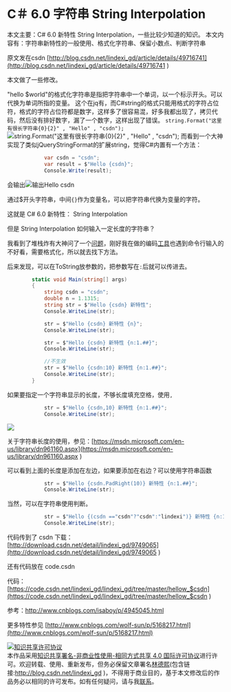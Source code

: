 
# C＃ 6.0 字符串 String Interpolation

本文主要：C# 6.0 新特性 String Interpolation，一些比较少知道的知识。
本文内容有：字符串新特性的一般使用、格式化字符串、保留小数点、判断字符串

<!--more-->



<div id="toc"></div>

原文发在csdn [http://blog.csdn.net/lindexi_gd/article/details/49716741](http://blog.csdn.net/lindexi_gd/article/details/49716741 )

本文做了一些修改。

"hello $world"的格式化字符串是指把字符串中一个单词，以一个标示开头。可以代换为单词所指的变量。
这个在jq有，而C#string的格式只能用格式的字符占位符，格式的字符占位符都是数字，这样多了很容易混，好多我都出现了，拷贝代码，然后没有排好数字，漏了一个数字，这样出现了错误。
`string.Format("这里有很长字符串{0}{2}" , "Hello" , "csdn");`
![string.Format("这里有很长字符串{0}{2}" , "Hello" , "csdn");](http://img.blog.csdn.net/20151108094949397)
而看到一个大神实现了类似jQueryStringFormat的扩展string，觉得C#内置有一个方法：

```C#
            var csdn = "csdn";
            var result = $"Hello {csdn}";
            Console.Write(result);
```
会输出![输出Hello csdn](http://img.blog.csdn.net/20151108095202929)

通过$开头字符串，中间`{}`作为变量名，可以把字符串代换为变量的字符。

这就是 C# 6.0 新特性： String Interpolation

但是 String Interpolation 如何输入一定长度的字符串？


我看到了堆栈炸有大神问了一个[问题](http://stackoverflow.com/questions/37113595/c-sharp-6-how-to-format-double-using-interpolated-string)，刚好我在做的编码[工具](https://github.com/iip-easi/EncodingNormalior)也遇到命令行输入的不好看，需要格式化，所以就去找下方法。

后来发现，可以在ToString放参数的，把参数写在`:`后就可以传进去。


```csharp
        static void Main(string[] args)
        {
            string csdn = "csdn";
            double n = 1.1315;
            string str = $"Hello {csdn} 新特性";
            Console.WriteLine(str);

            str = $"Hello {csdn} 新特性 {n}";
            Console.WriteLine(str);

            str = $"Hello {csdn} 新特性 {n:1.##}";
            Console.WriteLine(str);

            //不生效
            str = $"Hello {csdn:10} 新特性 {n:1.##}";
            Console.WriteLine(str);
        }
```

如果要指定一个字符串显示的长度，不够长度填充空格，使用`,`


```csharp
            str = $"Hello {csdn,10} 新特性 {n:1.##}";
            Console.WriteLine(str);
```

![](http://image.acmx.xyz/8f464be7-2358-45f4-b6cd-eae32c47a87820172715475.jpg)

关于字符串长度的使用，参见：[https://msdn.microsoft.com/en-us/library/dn961160.aspx](https://msdn.microsoft.com/en-us/library/dn961160.aspx )


可以看到上面的长度是添加在左边，如果要添加在右边？可以使用字符串函数


```csharp
            str = $"Hello {csdn.PadRight(10)} 新特性 {n:1.##}";
            Console.WriteLine(str);
```


当然，可以在字符串使用判断。


```csharp
            str = $"Hello {(csdn =="csdn"?"csdn":"lindexi")} 新特性 {n:1.##}";
            Console.WriteLine(str);
```




代码传到了 csdn 下载：[http://download.csdn.net/detail/lindexi_gd/9749065](http://download.csdn.net/detail/lindexi_gd/9749065 )

还有代码放在 code.csdn

代码：[https://code.csdn.net/lindexi_gd/lindexi_gd/tree/master/hellow_$csdn](https://code.csdn.net/lindexi_gd/lindexi_gd/tree/master/hellow_$csdn )


参考：http://www.cnblogs.com/isaboy/p/4945045.html 

更多特性参见 [http://www.cnblogs.com/wolf-sun/p/5168217.html](http://www.cnblogs.com/wolf-sun/p/5168217.html)





<a rel="license" href="http://creativecommons.org/licenses/by-nc-sa/4.0/"><img alt="知识共享许可协议" style="border-width:0" src="https://licensebuttons.net/l/by-nc-sa/4.0/88x31.png" /></a><br />本作品采用<a rel="license" href="http://creativecommons.org/licenses/by-nc-sa/4.0/">知识共享署名-非商业性使用-相同方式共享 4.0 国际许可协议</a>进行许可。欢迎转载、使用、重新发布，但务必保留文章署名[林德熙](http://blog.csdn.net/lindexi_gd)(包含链接:http://blog.csdn.net/lindexi_gd )，不得用于商业目的，基于本文修改后的作品务必以相同的许可发布。如有任何疑问，请与我[联系](mailto:lindexi_gd@163.com)。